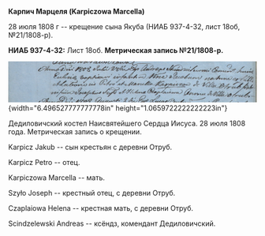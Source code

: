 **Карпич Марцеля (Karpiczowa Marcella)**

28 июля 1808 г -- крещение сына Якуба (НИАБ 937-4-32, лист 18об,
№21/1808-р).

**НИАБ 937-4-32:** Лист 18об. **Метрическая запись №21/1808-р.**

![](./media/00c8b38ff6a5755a81fe90d6d3e464a064cee9cd.png){width="6.496527777777778in"
height="1.0659722222222223in"}

Дедиловичский костел Наисвятейшего Сердца Иисуса. 28 июля 1808 года.
Метрическая запись о крещении.

Karpicz Jakub -- сын крестьян с деревни Отруб.

Karpicz Petro -- отец.

Karpiczowa Marcella -- мать.

Szyło Joseph -- крестный отец, с деревни Отруб.

Czaplaiowa Helena -- крестная мать, с деревни Отруб.

Scindzelewski Andreas -- ксёндз, комендант Дедиловичский.
